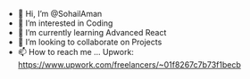 - 👋 Hi, I’m @SohailAman
- 👀 I’m interested in Coding
- 🌱 I’m currently learning Advanced React
- 💞️ I’m looking to collaborate on Projects
- 📫 How to reach me ...
Upwork: https://www.upwork.com/freelancers/~01f8267c7b73f1becb

